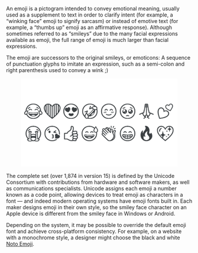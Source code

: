 An emoji is a pictogram intended to convey emotional meaning, usually used as a supplement to text in order to clarify intent (for example, a “winking face” emoji to signify sarcasm) or instead of emotive text (for example, a “thumbs up” emoji as an affirmative response). Although sometimes referred to as “smileys” due to the many facial expressions available as emoji, the full range of emoji is much larger than facial expressions.

The emoji are successors to the original smileys, or emoticons: A sequence of punctuation glyphs to imitate an expression, such as a semi-colon and right parenthesis used to convey a wink ;)

<figure>

![ALT](images/thumbnail.svg)

</figure>

The complete set (over 1,874 in version 15) is defined by the Unicode Consortium with contributions from hardware and software makers, as well as communications specialists. Unicode assigns each emoji a number known as a code point, allowing devices to treat emoji as characters in a font — and indeed modern operating systems have emoji fonts built in. Each maker designs emoji in their own style, so the smiley face character on an Apple device is different from the smiley face in Windows or Android.

Depending on the system, it may be possible to override the default emoji font and achieve cross-platform consistency. For example, on a website with a monochrome style, a designer might choose the black and white [Noto Emoji](https://fonts.google.com/noto/specimen/Noto+Emoji).